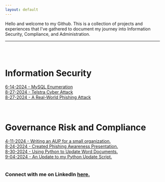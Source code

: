 ```yaml
---
layout: default
---
```


Hello and welcome to my Github. This is a collection of projects and experiences that I've gathered to document my journey into Information Security, Compliance, and Administration.
___
<br/><br/>

# Information Security

[6-14-2024 - MySQL Enumeration](./20240614-thm-mysqlenumeration.md)  
[8-27-2024 - Telstra Cyber Attack](./20240827-forage-telstra.md)  
[8-27-2024 - A Real-World Phishing Attack](./20240827-real-phish.md)  
<br/><br/>

# Governance Risk and Compliance

[4-11-2024 - Writing an AUP for a small organization.](./20240411-grc-aup.md)  
[8-24-2024 - Created Phishing Awareness Presentation.](./20240824-grc-phishaware.md)  
[8-30-2024 - Using Python to Update Word Documents.](./20240903-pythonupdates.md)  
[9-04-2024 - An Update to my Python Update Script.](./20240904-pythonupdates2.md)
<br/><br/>

### Connect with me on LinkedIn [here.](https://www.linkedin.com/in/justin-roederer/)

